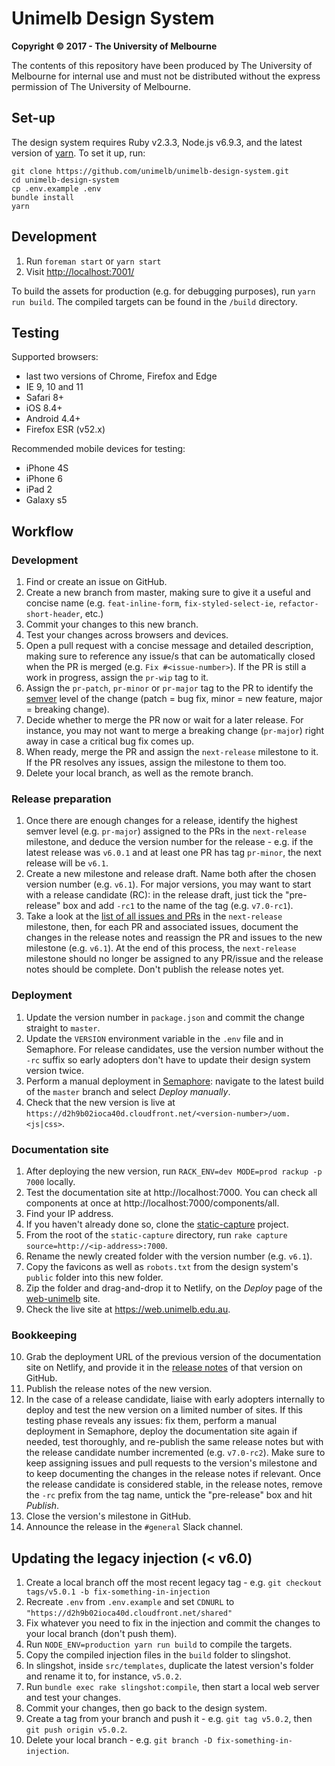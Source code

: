 # Unimelb Design System

**Copyright &copy; 2017 - The University of Melbourne**

The contents of this repository have been produced by The University of Melbourne for internal use and must not be distributed without the express permission of The University of Melbourne.


## Set-up

The design system requires Ruby v2.3.3, Node.js v6.9.3, and the latest version of [yarn](https://yarnpkg.com/en/). To set it up, run:

```
git clone https://github.com/unimelb/unimelb-design-system.git
cd unimelb-design-system
cp .env.example .env
bundle install
yarn
```


## Development

1. Run `foreman start` or `yarn start`
2. Visit [http://localhost:7001/](http://localhost:7001/)

To build the assets for production (e.g. for debugging purposes), run `yarn run build`. The compiled targets can be found in the `/build` directory.


## Testing

Supported browsers:
- last two versions of Chrome, Firefox and Edge
- IE 9, 10 and 11
- Safari 8+
- iOS 8.4+
- Android 4.4+
- Firefox ESR (v52.x)

Recommended mobile devices for testing:
- iPhone 4S
- iPhone 6
- iPad 2
- Galaxy s5


## Workflow

### Development

1. Find or create an issue on GitHub.
2. Create a new branch from master, making sure to give it a useful and concise name (e.g. `feat-inline-form`, `fix-styled-select-ie`, `refactor-short-header`, etc.)
3. Commit your changes to this new branch.
4. Test your changes across browsers and devices.
5. Open a pull request with a concise message and detailed description, making sure to reference any issue/s that can be automatically closed when the PR is merged (e.g. `Fix #<issue-number>`). If the PR is still a work in progress, assign the `pr-wip` tag to it.
6. Assign the `pr-patch`, `pr-minor` or `pr-major` tag to the PR to identify the [semver](http://semver.org/) level of the change (patch = bug fix, minor = new feature, major = breaking change).
7. Decide whether to merge the PR now or wait for a later release. For instance, you may not want to merge a breaking change (`pr-major`) right away in case a critical bug fix comes up.
8. When ready, merge the PR and assign the `next-release` milestone to it. If the PR resolves any issues, assign the milestone to them too.
9. Delete your local branch, as well as the remote branch.


### Release preparation

1. Once there are enough changes for a release, identify the highest semver level (e.g. `pr-major`) assigned to the PRs in the `next-release` milestone, and deduce the version number for the release - e.g. if the latest release was `v6.0.1` and at least one PR has tag `pr-minor`, the next release will be `v6.1`.
2. Create a new milestone and release draft. Name both after the chosen version number (e.g. `v6.1`). For major versions, you may want to start with a release candidate (RC): in the release draft, just tick the "pre-release" box and add `-rc1` to the name of the tag (e.g. `v7.0-rc1`).
3. Take a look at the [list of all issues and PRs](https://github.com/unimelb/unimelb-design-system/milestone/32) in the `next-release` milestone, then, for each PR and associated issues, document the changes in the release notes and reassign the PR and issues to the new milestone (e.g. `v6.1`). At the end of this process, the `next-release` milestone should no longer be assigned to any PR/issue and the release notes should be complete. Don't publish the release notes yet.


### Deployment

1. Update the version number in `package.json` and commit the change straight to `master`.
1. Update the `VERSION` environment variable in the `.env` file and in Semaphore. For release candidates, use the version number without the `-rc` suffix so early adopters don't have to update their design system version twice.
2. Perform a manual deployment in [Semaphore](https://semaphoreci.com/unimelb/unimelb-design-system): navigate to the latest build of the `master` branch and select _Deploy manually_.
3. Check that the new version is live at `https://d2h9b02ioca40d.cloudfront.net/<version-number>/uom.<js|css>`.


### Documentation site

1. After deploying the new version, run `RACK_ENV=dev MODE=prod rackup -p 7000` locally.
2. Test the documentation site at http://localhost:7000. You can check all components at once at http://localhost:7000/components/all.
3. Find your IP address.
4. If you haven't already done so, clone the [static-capture](https://github.com/waitingallday/static-capture) project.
5. From the root of the `static-capture` directory, run `rake capture source=http://<ip-address>:7000`.
6. Rename the newly created folder with the version number (e.g. `v6.1`).
7. Copy the favicons as well as `robots.txt` from the design system's `public` folder into this new folder.
8. Zip the folder and drag-and-drop it to Netlify, on the _Deploy_ page of the [web-unimelb](https://app.netlify.com/sites/web-unimelb/deploys) site.
9. Check the live site at https://web.unimelb.edu.au.


### Bookkeeping

10. Grab the deployment URL of the previous version of the documentation site on Netlify, and provide it in the [release notes](https://github.com/unimelb/unimelb-design-system/releases) of that version on GitHub.
11. Publish the release notes of the new version.
12. In the case of a release candidate, liaise with early adopters internally to deploy and test the new version on a limited number of sites. If this testing phase reveals any issues: fix them, perform a manual deployment in Semaphore, deploy the documentation site again if needed, test thoroughly, and re-publish the same release notes but with the release candidate number incremented (e.g. `v7.0-rc2`). Make sure to keep assigning issues and pull requests to the version's milestone and to keep documenting the changes in the release notes if relevant. Once the release candidate is considered stable, in the release notes, remove the `-rc` prefix from the tag name, untick the "pre-release" box and hit _Publish_.
13. Close the version's milestone in GitHub.
14. Announce the release in the `#general` Slack channel.


## Updating the legacy injection (< v6.0)

1. Create a local branch off the most recent legacy tag - e.g. `git checkout tags/v5.0.1 -b fix-something-in-injection`
2. Recreate `.env` from `.env.example` and set `CDNURL` to `"https://d2h9b02ioca40d.cloudfront.net/shared"`
3. Fix whatever you need to fix in the injection and commit the changes to your local branch (don't push them).
4. Run `NODE_ENV=production yarn run build` to compile the targets.
5. Copy the compiled injection files in the `build` folder to slingshot.
6. In slingshot, inside `src/templates`, duplicate the latest version's folder and rename it to, for instance, `v5.0.2`.
7. Run `bundle exec rake slingshot:compile`, then start a local web server and test your changes.
8. Commit your changes, then go back to the design system.
9. Create a tag from your branch and push it - e.g. `git tag v5.0.2`, then `git push origin v5.0.2`.
10. Delete your local branch - e.g. `git branch -D fix-something-in-injection`.
